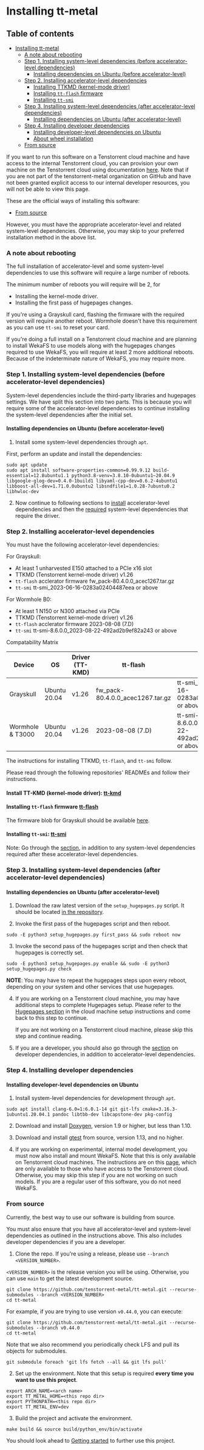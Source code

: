 # Installing tt-metal

## Table of contents

- [Installing tt-metal](#installing-tt-metal)
    - [A note about rebooting](#a-note-about-rebooting)
    - [Step 1. Installing system-level dependencies (before accelerator-level dependencies)](#step-1-installing-system-level-dependencies-before-accelerator-level-dependencies)
      - [Installing dependencies on Ubuntu (before accelerator-level)](#installing-dependencies-on-ubuntu-before-accelerator-level)
    - [Step 2. Installing accelerator-level dependencies](#step-2-installing-accelerator-level-dependencies)
      - [Installing TTKMD (kernel-mode driver)](#installing-ttkmd-kernel-mode-driver)
      - [Installing `tt-flash` firmware](#installing-tt-flash-firmware)
      - [Installing `tt-smi`](#installing-tt-smi)
    - [Step 3. Installing system-level dependencies (after accelerator-level dependencies)](#step-3-installing-system-level-dependencies-after-accelerator-level-dependencies)
      - [Installing dependencies on Ubuntu (after accelerator-level)](#installing-dependencies-on-ubuntu-after-accelerator-level)
    - [Step 4. Installing developer dependencies](#step-4-installing-developer-dependencies)
      - [Installing developer-level dependencies on Ubuntu](#installing-developer-level-dependencies-on-ubuntu)
      - [About wheel installation](#about-wheel-installation)
    - [From source](#from-source)

If you want to run this software on a Tenstorrent cloud machine and have access
to the internal Tenstorrent cloud, you can provision your own machine on the
Tenstorrent cloud using documentation
[here](https://github.com/tenstorrent-metal/metal-internal-workflows/wiki/Installing-Metal-development-dependencies-on-a-TT-Cloud-VM).
Note that if you are not part of the tenstorrent-metal organization on GitHub
and have not been granted explicit access to our internal developer resources,
you will not be able to view this page.

These are the official ways of installing this software:

- [From source](#from-source)

However, you must have the appropriate accelerator-level and related
system-level dependencies. Otherwise, you may skip to your preferred
installation method in the above list.

### A note about rebooting

The full installation of accelerator-level and some system-level dependencies to use this software will require
a large number of reboots.

The minimum number of reboots you will require will be 2, for

- Installing the kernel-mode driver.
- Installing the first pass of hugepages changes.

If you're using a Grayskull card, flashing the firmware with the required
version will require another reboot. Wormhole doesn't have this requirement as
you can use `tt-smi` to reset your card.

If you're doing a full install on a Tenstorrent cloud machine and are planning
to install WekaFS to use models along with the hugepages changes required to
use WekaFS, you will require at least 2 more additional reboots. Because of the
indeterminate nature of WekaFS, you may require more.

### Step 1. Installing system-level dependencies (before accelerator-level dependencies)

System-level dependencies include the third-party libraries and hugepages settings. We have split this section into two parts. This is because you will require some of the accelerator-level dependencies to continue installing the system-level dependencies after the initial set.

#### Installing dependencies on Ubuntu (before accelerator-level)

1. Install some system-level dependencies through `apt`.

First, perform an update and install the dependencies:

```
sudo apt update
sudo apt install software-properties-common=0.99.9.12 build-essential=12.8ubuntu1.1 python3.8-venv=3.8.10-0ubuntu1~20.04.9 libgoogle-glog-dev=0.4.0-1build1 libyaml-cpp-dev=0.6.2-4ubuntu1 libboost-all-dev=1.71.0.0ubuntu2 libsndfile1=1.0.28-7ubuntu0.2 libhwloc-dev
```

2. Now continue to following sections to [install](#step-2-installing-accelerator-level-dependencies) accelerator-level dependencies and then the [required](#step-3-installing-system-level-dependencies-after-accelerator-level-dependencies) system-level dependencies that require the driver.

### Step 2. Installing accelerator-level dependencies

You must have the following accelerator-level dependencies:

For Grayskull:

- At least 1 unharvested E150 attached to a PCIe x16 slot
- TTKMD (Tenstorrent kernel-mode driver) v1.26
- ``tt-flash`` acclerator firmware fw_pack-80.4.0.0_acec1267.tar.gz
- ``tt-smi`` tt-smi_2023-06-16-0283a02404487eea or above

For Wormhole B0:

- At least 1 N150 or N300 attached via PCIe
- TTKMD (Tenstorrent kernel-mode driver) v1.26
- ``tt-flash`` acclerator firmware 2023-08-08 (7.D)
- ``tt-smi`` tt-smi-8.6.0.0_2023-08-22-492ad2b9ef82a243 or above


Compatability Matrix

| Device              | OS              | Driver (TT-KMD)    | tt-flash                           | tt-smi                                                    |
|---------------------|-----------------|--------------------|------------------------------------|-----------------------------------------------------------|
| Grayskull           | Ubuntu 20.04    | v1.26              | fw_pack-80.4.0.0_acec1267.tar.gz   | tt-smi_2023-06-16-0283a02404487eea or above               |
| Wormhole & T3000    | Ubuntu 20.04    | v1.26              | 2023-08-08 (7.D)                   | tt-smi-8.6.0.0_2023-08-22-492ad2b9ef82a243 or above       |



The instructions for installing TTKMD, `tt-flash`, and `tt-smi` follow.

Please read through the following repositories' READMEs and follow their
instructions.

#### Install TT-KMD (kernel-mode driver): [tt-kmd](https://github.com/tenstorrent/tt-kmd)

#### Installing `tt-flash` firmware [tt-flash](https://github.com/tenstorrent/tt-flash)

The firmware blob for Grayskull should be available [here](https://github.com/tenstorrent/tt-firmware-gs).

#### Installing `tt-smi`: [tt-smi](https://github.com/tenstorrent/tt-smi)

Note: Go through the [section](#installing-developer-dependencies), in addition to any system-level dependencies required after these accelerator-level dependencies.

### Step 3. Installing system-level dependencies (after accelerator-level dependencies)

#### Installing dependencies on Ubuntu (after accelerator-level)

1. Download the raw latest version of the `setup_hugepages.py` script. It should be located [in the repository](https://github.com/tenstorrent-metal/tt-metal/blob/main/infra/machine_setup/scripts/setup_hugepages.py).

2. Invoke the first pass of the hugepages script and then reboot.

```
sudo -E python3 setup_hugepages.py first_pass && sudo reboot now
```

3. Invoke the second pass of the hugepages script and then check that hugepages is correctly set.

```
sudo -E python3 setup_hugepages.py enable && sudo -E python3 setup_hugepages.py check
```

**NOTE**: You may have to repeat the hugepages steps upon every reboot, depending on your system and other services that use hugepages.

4. If you are working on a Tenstorrent cloud machine, you may have additional steps to complete Hugepages setup. Please refer to the [Hugepages section](https://github.com/tenstorrent-metal/metal-internal-workflows/wiki/Installing-Metal-development-dependencies-on-a-TT-Cloud-VM#installing-hugepages-extra-steps) in the cloud machine setup instructions and come back to this step to continue.

   If you are not working on a Tenstorrent cloud machine, please skip this step and continue reading.

5. If you are a developer, you should also go through the [section](#step-4-installing-developer-dependencies) on developer dependencies, in addition to accelerator-level dependencies.

### Step 4. Installing developer dependencies

#### Installing developer-level dependencies on Ubuntu

1. Install system-level dependencies for development through `apt`.

```
sudo apt install clang-6.0=1:6.0.1-14 git git-lfs cmake=3.16.3-1ubuntu1.20.04.1 pandoc libtbb-dev libcapstone-dev pkg-config
```

2. Download and install [Doxygen](https://www.doxygen.nl/download.html), version 1.9 or higher, but less than 1.10.

3. Download and install [gtest](https://github.com/google/googletest) from source, version 1.13, and no higher.

4. If you are working on experimental, internal model development, you must now also install and mount WekaFS. Note that this is only available on Tenstorrent cloud machines. The instructions are on this [page](https://github.com/tenstorrent-metal/metal-internal-workflows/wiki/Installing-Metal-development-dependencies-on-a-TT-Cloud-VM), which are only available to those who have access to the Tenstorrent cloud. Otherwise, you may skip this step if you are not working on such models. If you are a regular user of this software, you do not need WekaFS.

### From source

Currently, the best way to use our software is building from source.

You must also ensure that you have all accelerator-level and system-level
dependencies as outlined in the instructions above. This also includes
developer dependencies if you are a developer.


1. Clone the repo. If you're using a release, please use ``--branch
   <VERSION_NUMBER>``.

``<VERSION_NUMBER>`` is the release version you will be using. Otherwise, you can use ``main`` to get the latest development source.

```
git clone https://github.com/tenstorrent-metal/tt-metal.git --recurse-submodules --branch <VERSION_NUMBER>
cd tt-metal
```

For example, if you are trying to use version `v0.44.0`, you can execute:

```
git clone https://github.com/tenstorrent-metal/tt-metal.git --recurse-submodules --branch v0.44.0
cd tt-metal
```

Note that we also recommend you periodically check LFS and pull its objects
for submodules.

```
git submodule foreach 'git lfs fetch --all && git lfs pull'
```

2. Set up the environment. Note that this setup is required **every time you
   want to use this project**.

```
export ARCH_NAME=<arch name>
export TT_METAL_HOME=<this repo dir>
export PYTHONPATH=<this repo dir>
export TT_METAL_ENV=dev
```

3. Build the project and activate the environment.

```
make build && source build/python_env/bin/activate
```

You should look ahead to [Getting started](./README.md#getting-started) to further use
this project.
